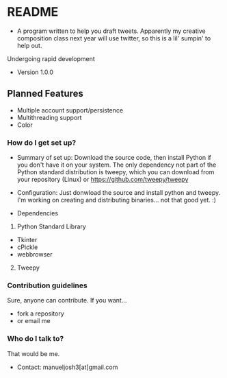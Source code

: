 # README #

* A program written to help you draft tweets. Apparently my creative composition class next year will use twitter, so this is a lil' sumpin' to help out.

Undergoing rapid development

* Version 1.0.0

## Planned Features ##
+ Multiple account support/persistence
+ Multithreading support
+ Color

### How do I get set up? ###

* Summary of set up: Download the source code, then install Python if you don't have it on your system. The only dependency not part of the Python standard distribution is tweepy, which you can download from your repository (Linux) or https://github.com/tweepy/tweepy

* Configuration: Just donwload the source and install python and tweepy. I'm working on creating and distributing binaries... not that good yet. :)

* Dependencies

1. Python Standard Library
  * Tkinter
  * cPickle
  * webbrowser

2. Tweepy

### Contribution guidelines ###

Sure, anyone can contribute. If you want...
+ fork a repository
+ or email me
 
### Who do I talk to? ###

That would be me.
* Contact: manueljosh3[at]gmail.com
